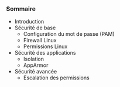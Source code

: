 ### Sommaire

 * Introduction
 * Sécurité de base
	 * Configuration du mot de passe (PAM)
	 * Firewall Linux
	 * Permissions Linux
 * Sécurité des applications
	 * Isolation
	 * AppArmor
 * Sécurité avancée
	 * Escalation des permissions
